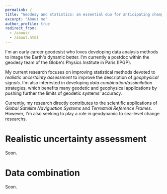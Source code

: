 ```yaml
---
permalink: /
title: "Geodesy and statistics: an essential duo for anticipating changes on a dynamic Earth."
excerpt: "About me"
author_profile: true
redirect_from: 
  - /about/
  - /about.html
---
```


I'm an early career geodesist who loves developing data analysis methods to image the Earth's dynamic better. I'm currently a postdoc within the geodesy team of the Globe's Physics Institute in Paris (IPGP).

My current research focuses on improving statistical methods devoted to *realistic uncertainty assessment* to improve the description of *geophysical signals*. I'm also interested in developing *data combination/assimilation* strategies, which benefits many geodetic and geophysical applications by pushing further the limits of geodetic systems' accuracy.

Currently, my research directly contributes to the scientific applications of *Global Satellite Naviguation Systems* and *Terrestrial Reference Frames*. However, I'm also seeking to play a role in geodynamic to sea-level change researchs.

Realistic uncertainty assessment
======
Soon.

Data combination
======

Soon.




